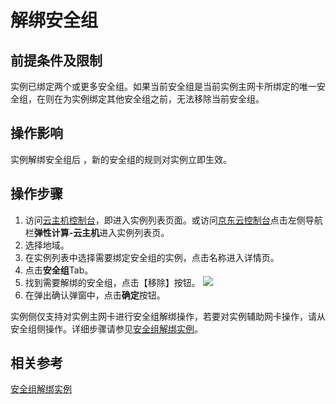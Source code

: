 # 解绑安全组
## 前提条件及限制
实例已绑定两个或更多安全组。如果当前安全组是当前实例主网卡所绑定的唯一安全组，在则在为实例绑定其他安全组之前，无法移除当前安全组。
## 操作影响
实例解绑安全组后 ，新的安全组的规则对实例立即生效。
## 操作步骤
1. 访问[云主机控制台](https://cns-console.jdcloud.com/host/compute/list)，即进入实例列表页面。或访问[京东云控制台](https://console.jdcloud.com)点击左侧导航栏**弹性计算-云主机**进入实例列表页。
2. 选择地域。
3. 在实例列表中选择需要绑定安全组的实例，点击名称进入详情页。
4. 点击**安全组**Tab。
5. 找到需要解绑的安全组，点击【移除】按钮。
	![](../../../../../image/vm/Operation-Guide-SG-unbind1.png)
6. 在弹出确认弹窗中，点击**确定**按钮。

实例侧仅支持对实例主网卡进行安全组解绑操作，若要对实例辅助网卡操作，请从安全组侧操作。详细步骤请参见[安全组解绑实例](../../../../Networking/Virtual-Private-Cloud/Operation-Guide/Security-Group-Configuration.md)。

## 相关参考
[安全组解绑实例](../../../../Networking/Virtual-Private-Cloud/Operation-Guide/Security-Group-Configuration.md)
